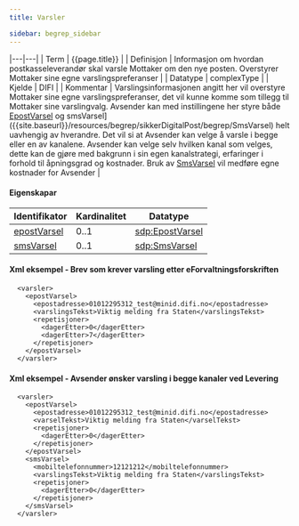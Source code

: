 ```yaml
--- 
title: Varsler  

sidebar: begrep_sidebar
---
```


|---|---|
| Term | {{page.title}} |
| Definisjon | Informasjon om hvordan postkasseleverandør skal varsle Mottaker om den nye posten. Overstyrer Mottaker sine egne varslingspreferanser |
| Datatype | complexType |
| Kjelde | DIFI |
| Kommentar | Varslingsinformasjonen angitt her vil overstyre Mottaker sine egne varslingspreferanser, det vil kunne komme som tillegg til Mottaker sine varslingvalg. Avsender kan med instillingene her styre både [EpostVarsel]({{site.baseurl}}/resources/begrep/sikkerDigitalPost/begrep/EpostVarsel) og smsVarsel]({{site.baseurl}}/resources/begrep/sikkerDigitalPost/begrep/SmsVarsel) helt uavhengig av hverandre. Det vil si at Avsender kan velge å varsle i begge eller en av kanalene.     Avsender kan velge selv hvilken kanal som velges, dette kan de gjøre med bakgrunn i sin egen kanalstrategi, erfaringer i forhold til åpningsgrad og kostnader. Bruk av [SmsVarsel]({{site.baseurl}}/resources/begrep/sikkerDigitalPost/begrep/SmsVarsel) vil medføre egne kostnader for Avsender |

#### Eigenskapar

| Identifikator              | Kardinalitet | Datatype                       |
| -------------------------- | ------------ | ------------------------------ |
| [epostVarsel]({{site.baseurl}}/resources/begrep/sikkerDigitalPost/begrep/EpostVarsel) | 0..1         | [sdp:EpostVarsel]({{site.baseurl}}/resources/begrep/sikkerDigitalPost/begrep/EpostVarsel) |
| [smsVarsel]({{site.baseurl}}/resources/begrep/sikkerDigitalPost/begrep/SmsVarsel)     | 0..1         | [sdp:SmsVarsel]({{site.baseurl}}/resources/begrep/sikkerDigitalPost/begrep/SmsVarsel)     |

#### Xml eksempel - Brev som krever varsling etter eForvaltningsforskriften

``` 
  <varsler>
    <epostVarsel>
      <epostadresse>01012295312_test@minid.difi.no</epostadresse>
      <varslingsTekst>Viktig melding fra Staten</varslingsTekst>
      <repetisjoner>
        <dagerEtter>0</dagerEtter>
        <dagerEtter>7</dagerEtter>
      </repetisjoner>
    </epostVarsel>
  </varsler>
```

#### Xml eksempel - Avsender ønsker varsling i begge kanaler ved Levering

```
  <varsler>
    <epostVarsel>
      <epostadresse>01012295312_test@minid.difi.no</epostadresse>
      <varselTekst>Viktig melding fra Staten</varselTekst>
      <repetisjoner>
        <dagerEtter>0</dagerEtter>
      </repetisjoner>
    </epostVarsel>
    <smsVarsel>
      <mobiltelefonnummer>12121212</mobiltelefonnummer>
      <varslingsTekst>Viktig melding fra Staten</varslingsTekst>
      <repetisjoner>
        <dagerEtter>0</dagerEtter>
      </repetisjoner>
    </smsVarsel>
  </varsler>
```
